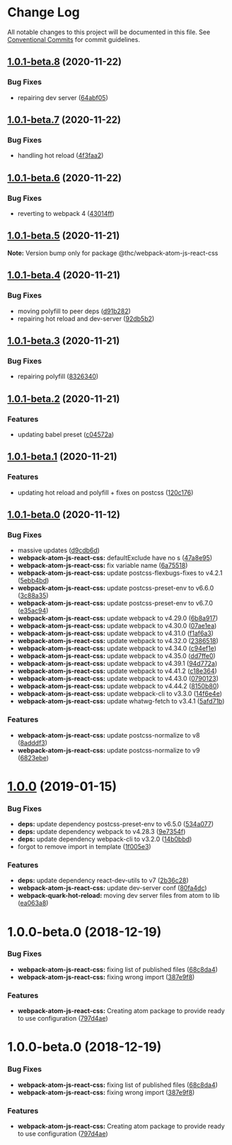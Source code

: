 # Change Log

All notable changes to this project will be documented in this file.
See [Conventional Commits](https://conventionalcommits.org) for commit guidelines.

## [1.0.1-beta.8](https://github.com/thc-tools/webpack-laboratory/compare/@thc/webpack-atom-js-react-css@1.0.1-beta.7...@thc/webpack-atom-js-react-css@1.0.1-beta.8) (2020-11-22)


### Bug Fixes

* repairing dev server ([64abf05](https://github.com/thc-tools/webpack-laboratory/commit/64abf05131ff7b5a7f01d42677b81d292f8da5a1))





## [1.0.1-beta.7](https://github.com/thc-tools/webpack-laboratory/compare/@thc/webpack-atom-js-react-css@1.0.1-beta.6...@thc/webpack-atom-js-react-css@1.0.1-beta.7) (2020-11-22)


### Bug Fixes

* handling hot reload ([4f3faa2](https://github.com/thc-tools/webpack-laboratory/commit/4f3faa2baa9e92dfcf2346d425e4a5d9c2add547))





## [1.0.1-beta.6](https://github.com/thc-tools/webpack-laboratory/compare/@thc/webpack-atom-js-react-css@1.0.1-beta.5...@thc/webpack-atom-js-react-css@1.0.1-beta.6) (2020-11-22)


### Bug Fixes

* reverting to webpack 4 ([43014ff](https://github.com/thc-tools/webpack-laboratory/commit/43014ff414974067a60abf7733fff2444f244dc5))





## [1.0.1-beta.5](https://github.com/thc-tools/webpack-laboratory/compare/@thc/webpack-atom-js-react-css@1.0.1-beta.4...@thc/webpack-atom-js-react-css@1.0.1-beta.5) (2020-11-21)

**Note:** Version bump only for package @thc/webpack-atom-js-react-css





## [1.0.1-beta.4](https://github.com/thc-tools/webpack-laboratory/compare/@thc/webpack-atom-js-react-css@1.0.1-beta.3...@thc/webpack-atom-js-react-css@1.0.1-beta.4) (2020-11-21)


### Bug Fixes

* moving polyfill to peer deps ([d91b282](https://github.com/thc-tools/webpack-laboratory/commit/d91b282597958a66564606b8a832bceb63fda524))
* repairing hot reload and dev-server ([92db5b2](https://github.com/thc-tools/webpack-laboratory/commit/92db5b2b5d0626aa7e8b31fcad8a8f02318afa15))





## [1.0.1-beta.3](https://github.com/thc-tools/webpack-laboratory/compare/@thc/webpack-atom-js-react-css@1.0.1-beta.2...@thc/webpack-atom-js-react-css@1.0.1-beta.3) (2020-11-21)


### Bug Fixes

* repairing polyfill ([8326340](https://github.com/thc-tools/webpack-laboratory/commit/832634079067d1f2281e421ce642d37c4d795d09))





## [1.0.1-beta.2](https://github.com/thc-tools/webpack-laboratory/compare/@thc/webpack-atom-js-react-css@1.0.1-beta.1...@thc/webpack-atom-js-react-css@1.0.1-beta.2) (2020-11-21)


### Features

* updating babel preset ([c04572a](https://github.com/thc-tools/webpack-laboratory/commit/c04572a5af597ba14da21ff0a9edd3f0baf43bfa))





## [1.0.1-beta.1](https://github.com/thc-tools/webpack-laboratory/compare/@thc/webpack-atom-js-react-css@1.0.1-beta.0...@thc/webpack-atom-js-react-css@1.0.1-beta.1) (2020-11-21)


### Features

* updating hot reload and polyfill + fixes on postcss ([120c176](https://github.com/thc-tools/webpack-laboratory/commit/120c176d03d09cf49c78b224735411c85d1b0560))





## [1.0.1-beta.0](https://github.com/thc-tools/webpack-laboratory/compare/@thc/webpack-atom-js-react-css@1.0.0...@thc/webpack-atom-js-react-css@1.0.1-beta.0) (2020-11-12)


### Bug Fixes

* massive updates ([d9cdb6d](https://github.com/thc-tools/webpack-laboratory/commit/d9cdb6de2947dca6e215f3d5150b44176117fdeb))
* **webpack-atom-js-react-css:** defaultExclude have no s ([47a8e95](https://github.com/thc-tools/webpack-laboratory/commit/47a8e95e3111efa19f3b10e337f59c0b8da85074))
* **webpack-atom-js-react-css:** fix variable name ([6a75518](https://github.com/thc-tools/webpack-laboratory/commit/6a755186eff752b73f472a838eb0a6257992f6a6))
* **webpack-atom-js-react-css:** update postcss-flexbugs-fixes to v4.2.1 ([5ebb4bd](https://github.com/thc-tools/webpack-laboratory/commit/5ebb4bdda5f4a864fbb21fe77e09c775cbb64cf8))
* **webpack-atom-js-react-css:** update postcss-preset-env to v6.6.0 ([3c88a35](https://github.com/thc-tools/webpack-laboratory/commit/3c88a35b3faecdc379c466edd1aa995170714d76))
* **webpack-atom-js-react-css:** update postcss-preset-env to v6.7.0 ([e35ac94](https://github.com/thc-tools/webpack-laboratory/commit/e35ac94d4ec44b38ad4d3e99218f9656ca521148))
* **webpack-atom-js-react-css:** update webpack to v4.29.0 ([6b8a917](https://github.com/thc-tools/webpack-laboratory/commit/6b8a917465c907a6926300aa4a8d149b55fb99d8))
* **webpack-atom-js-react-css:** update webpack to v4.30.0 ([07ae1ea](https://github.com/thc-tools/webpack-laboratory/commit/07ae1ea08fba4257bc3ee5d78be5ee8c737fd5ba))
* **webpack-atom-js-react-css:** update webpack to v4.31.0 ([f1af6a3](https://github.com/thc-tools/webpack-laboratory/commit/f1af6a397bbd7b4264f1ea263bc9b9e252014cc9))
* **webpack-atom-js-react-css:** update webpack to v4.32.0 ([2386518](https://github.com/thc-tools/webpack-laboratory/commit/2386518df92fc3d76576fa4aa9e652e23b3631d9))
* **webpack-atom-js-react-css:** update webpack to v4.34.0 ([c94ef1e](https://github.com/thc-tools/webpack-laboratory/commit/c94ef1e72330b4eacc4eb4d081cc9f3f457eb2ca))
* **webpack-atom-js-react-css:** update webpack to v4.35.0 ([dd7ffe0](https://github.com/thc-tools/webpack-laboratory/commit/dd7ffe01ada4511234f40935b6bb21ece96f01a7))
* **webpack-atom-js-react-css:** update webpack to v4.39.1 ([94d772a](https://github.com/thc-tools/webpack-laboratory/commit/94d772a4f0dad2d5706008c8a20d7f7bec800ccc))
* **webpack-atom-js-react-css:** update webpack to v4.41.2 ([c18e364](https://github.com/thc-tools/webpack-laboratory/commit/c18e36469cd168e248cbfa42da5c2dbde65faa59))
* **webpack-atom-js-react-css:** update webpack to v4.43.0 ([0790123](https://github.com/thc-tools/webpack-laboratory/commit/0790123258410352ba53a1bb14fa0ae51a45fd4a))
* **webpack-atom-js-react-css:** update webpack to v4.44.2 ([8150b80](https://github.com/thc-tools/webpack-laboratory/commit/8150b808df3c1fe51e8869b81defe0bd6b87a71f))
* **webpack-atom-js-react-css:** update webpack-cli to v3.3.0 ([14f6e4e](https://github.com/thc-tools/webpack-laboratory/commit/14f6e4ed07f40ab645dcd8a508a7914970050fe3))
* **webpack-atom-js-react-css:** update whatwg-fetch to v3.4.1 ([5afd71b](https://github.com/thc-tools/webpack-laboratory/commit/5afd71b28758af42f2122de93b88f9900d09411d))


### Features

* **webpack-atom-js-react-css:** update postcss-normalize to v8 ([8adddf3](https://github.com/thc-tools/webpack-laboratory/commit/8adddf3dfdbd687b0b99339c35f60f50260ecb2a))
* **webpack-atom-js-react-css:** update postcss-normalize to v9 ([6823ebe](https://github.com/thc-tools/webpack-laboratory/commit/6823ebe89ad1b4c07734fe63c76266e5f6c4f54a))





# [1.0.0](https://github.com/thc-tools/webpack-laboratory/compare/@thc/webpack-atom-js-react-css@1.0.0-beta.0...@thc/webpack-atom-js-react-css@1.0.0) (2019-01-15)


### Bug Fixes

* **deps:** update dependency postcss-preset-env to v6.5.0 ([534a077](https://github.com/thc-tools/webpack-laboratory/commit/534a077))
* **deps:** update dependency webpack to v4.28.3 ([9e7354f](https://github.com/thc-tools/webpack-laboratory/commit/9e7354f))
* **deps:** update dependency webpack-cli to v3.2.0 ([14b0bbd](https://github.com/thc-tools/webpack-laboratory/commit/14b0bbd))
* forgot to remove import in template ([1f005e3](https://github.com/thc-tools/webpack-laboratory/commit/1f005e3))


### Features

* **deps:** update dependency react-dev-utils to v7 ([2b36c28](https://github.com/thc-tools/webpack-laboratory/commit/2b36c28))
* **webpack-atom-js-react-css:** update dev-server conf ([80fa4dc](https://github.com/thc-tools/webpack-laboratory/commit/80fa4dc))
* **webpack-quark-hot-reload:** moving dev server files from atom to lib ([ea063a8](https://github.com/thc-tools/webpack-laboratory/commit/ea063a8))






# 1.0.0-beta.0 (2018-12-19)


### Bug Fixes

* **webpack-atom-js-react-css:** fixing list of published files ([68c8da4](https://github.com/thc-tools/webpack-laboratory/commit/68c8da4))
* **webpack-atom-js-react-css:** fixing wrong import ([387e9f8](https://github.com/thc-tools/webpack-laboratory/commit/387e9f8))


### Features

* **webpack-atom-js-react-css:** Creating atom package to provide ready to use configuration ([797d4ae](https://github.com/thc-tools/webpack-laboratory/commit/797d4ae))





# 1.0.0-beta.0 (2018-12-19)


### Bug Fixes

* **webpack-atom-js-react-css:** fixing list of published files ([68c8da4](https://github.com/thc-tools/webpack-laboratory/commit/68c8da4))
* **webpack-atom-js-react-css:** fixing wrong import ([387e9f8](https://github.com/thc-tools/webpack-laboratory/commit/387e9f8))


### Features

* **webpack-atom-js-react-css:** Creating atom package to provide ready to use configuration ([797d4ae](https://github.com/thc-tools/webpack-laboratory/commit/797d4ae))

